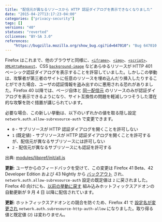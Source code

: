```yaml
---
title: "配信元が異なるリソースから HTTP 認証ダイアログを表示できなくなりました"
date: "2015-04-27T13:17:23-04:00"
categories: ["privacy-security"]
tags: []
versions: "40"
statuses: "reverted"
cclicense: "BY-SA 3.0"
references:
    "https://bugzilla.mozilla.org/show_bug.cgi?id=647010": "Bug 647010 - Only present HTTP authentication dialogs if it is the top-level document initiating the auth"
---
```

Firefox はこれまで、他のブラウザと同様に、[`<iframe>`](https://developer.mozilla.org/ja/docs/Web/HTML/Element/iframe)、[`<img>`](https://developer.mozilla.org/ja/docs/Web/HTML/Element/img)、[`<script>`](https://developer.mozilla.org/ja/docs/Web/HTML/Element/script)、[`XMLHttpRequest`](https://developer.mozilla.org/ja/docs/Web/API/XMLHttpRequest)、CSS [`background-image`](https://developer.mozilla.org/ja/docs/Web/CSS/background-image) などあらゆるリソースが HTTP 401 ベーシック認証ダイアログを表示することを許容していました。しかしこの挙動は、攻撃者が第三者のサイトに任意のリソースを埋め込んだり挿入したりすることができた場合、ユーザの認証情報を盗み出すのに悪用される恐れがありました。Firefox 40 以降では、ページ自体と [同一配信元](https://developer.mozilla.org/ja/docs/Web/Security/Same-origin_policy) のリソースのみが認証ダイアログを表示できるようになり、サイト互換性の問題を軽減しつつそうした潜在的な攻撃を防ぐ措置が講じられています。

必要な場合、この新しい挙動は、以下のいずれかの値を取る隠し設定 `network.auth.allow-subresource-auth` で変更できます。

* `0` - サブリソースが HTTP 認証ダイアログを開くことを許可しない
* `1` (既定値) - サブリソースが HTTP 認証ダイアログを開くことを許可するが、配信元が異なるサブリソースには許可しない
* `2` - 配信元が異なるサブリソースにも認証を許可する

出典: [modules/libpref/init/all.js](https://dxr.mozilla.org/mozilla-central/source/modules/libpref/init/all.js)

**更新**: ユーザからのフィードバックを受けて、この変更は  Firefox 41 Beta、42 Developer Edition および 43 Nightly から [バックアウト](https://bugzilla.mozilla.org/show_bug.cgi?id=1197944) され、`network.auth.allow-subresource-auth` 設定の既定値は `2` に戻されました。Firefox 40 向けにも、[以前の挙動に戻す](https://bugzilla.mozilla.org/show_bug.cgi?id=1201065) 組み込みホットフィックスアドオンの自動更新が <time datetime="2015-09-04">9 月 4 日</time> 以降に配信されています。

**更新**: ホットフィックスアドオンとの競合を防ぐため、Firefox 41 で [設定名が変更され](https://bugzilla.mozilla.org/show_bug.cgi?id=1202421) `network.auth.subresource-http-auth-allow` になりました。取り得る値と既定値 (`2`) は変わりません。
